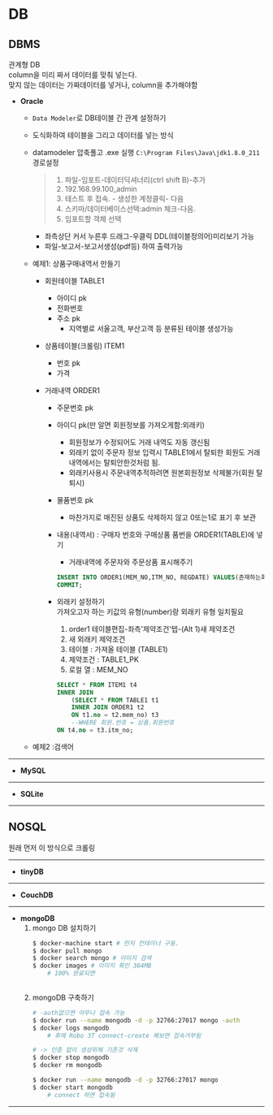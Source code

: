 # DB

## DBMS
관계형 DB  
column을 미리 짜서 데이터를 맞춰 넣는다.  
맞지 않는 데이터는 가짜데이터를 넣거나, column을 추가해야함

- **Oracle**

    - `Data Modeler`로 DB테이블 간 관계 설정하기
    - 도식화하여 테이블을 그리고 데이터를 넣는 방식
    - datamodeler 압축풀고 .exe 실행 `C:\Program Files\Java\jdk1.8.0_211` 경로설정
        >1. 파일-임포트-데이터딕셔너리(ctrl shift B)-추가
        >1. 192.168.99.100_admin
        >1. 테스트 후 접속. - 생성한 계정클릭- 다음
        >1. 스키마/데이터베이스선택:admin 체크-다음. 
        >1. 임포트할 객체 선택
        - 좌측상단 커서 누른후 드래그-우클릭 DDL(테이블정의어)미리보기 가능
        - 파일-보고서-보고서생성(pdf등) 하여 출력가능
    
    - 예제1: 상품구매내역서 만들기
        - 회원테이블 TABLE1
            - 아이디 pk
            - 전화번호
            - 주소 pk
                - 지역별로 서울고객, 부산고객 등 분류된 테이블 생성가능
        
        - 상품테이블(크롤링) ITEM1
            - 번호 pk
            - 가격
            
        - 거래내역 ORDER1
            - 주문번호 pk
            - 아이디 pk(만 알면 회원정보를 가져오게함:외래키)
                - 회원정보가 수정되어도 거래 내역도 자동 갱신됨
                - 외래키 없이 주문자 정보 입력시 TABLE1에서 탈퇴한 회원도 거래내역에서는 탈퇴안한것처럼 됨.
                - 외래키사용시 주문내역추적하려면 원본회원정보 삭제불가(회원 탈퇴시)
            - 물품번호 pk
                - 마찬가지로 매진된 상품도 삭제하지 않고 0또는1로 표기 후 보관
            - 내용(내역서) : 구매자 번호와 구매상품 품번을 ORDER1(TABLE)에 넣기
                - 거래내역에 주문자와 주문상품 표시해주기
                ```SQL
                INSERT INTO ORDER1(MEM_NO,ITM_NO, REGDATE) VALUES(존재하는회원번호,존재하는상품번호, SYSDATE); -- 상품구매
                COMMIT; 
                ```
            
            - 외래키 설정하기  
            가져오고자 하는 키값의 유형(number)랑 외래키 유형 일치필요
                1. order1 테이블편집-좌측'제약조건'텝-(Alt 1)새 제약조건
                1. 새 외래키 제약조건
                1. 테이블    : 가져올 테이블 (TABLE1)
                1. 제약조건  : TABLE1_PK 
                1. 로컬 열   : MEM_NO
            
                ```sql
                SELECT * FROM ITEM1 t4
                INNER JOIN
                    (SELECT * FROM TABLE1 t1
                    INNER JOIN ORDER1 t2
                    ON t1.no = t2.mem_no) t3 
                    --WHERE 회원.번호 = 상품.회원번호
                ON t4.no = t3.itm_no;    

                ```
    - 예제2 :검색어

---

- **MySQL**

---

- **SQLite**

---

## NOSQL
원래 먼저 이 방식으로 크롤링

---

- **tinyDB**

---

- **CouchDB**

---

- **mongoDB**
    1. mongo DB 설치하기
        ```bash
        $ docker-machine start # 먼저 컨테이너 구동.
        $ docker pull mongo
        $ docker search mongo # 이미지 검색
        $ docker images # 이미지 확인 364MB
            # 100% 완료되면
    
    1. mongoDB 구축하기
        ```bash
        # -auth없으면 아무나 접속 가능
        $ docker run --name mongodb -d -p 32766:27017 mongo -auth 
        $ docker logs mongodb
            # 후에 Robo 3T connect-create 해보면 접속거부됨

        # -> 인증 없이 생성위해 기존것 삭제
        $ docker stop mongodb
        $ docker rm mongodb
        
        $ docker run --name mongodb -d -p 32766:27017 mongo
        $ docker start mongodb 
            # connect 하면 접속됨
        ```
---